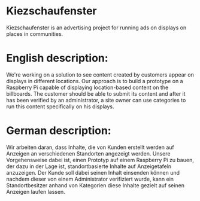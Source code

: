 # Kiezschaufenster
Kiezschaufenster is an advertising project for running ads on displays on places in communities.

# English description:

We're working on a solution to see content created by customers appear on displays in different locations. Our approach is to build a prototype on a Raspberry Pi capable of displaying location-based content on the billboards. The customer should be able to submit its content and after it has been verified by an administrator, a site owner can use categories to run this content specifically on his displays.


# German description:

Wir arbeiten daran, dass Inhalte, die von Kunden erstellt werden auf Anzeigen an verschiedenen Standorten angezeigt werden. Unsere Vorgehensweise dabei ist, einen Prototyp auf einem Raspberry Pi zu bauen, der dazu in der Lage ist, standortbasierte Inhalte auf Anzeigetafeln anzuzeigen. Der Kunde soll dabei seinen Inhalt einsenden können und nachdem dieser von einem Administrator verifiziert wurde, kann ein Standortbesitzer anhand von Kategorien diese Inhalte gezielt auf seinen Anzeigen laufen lassen.
